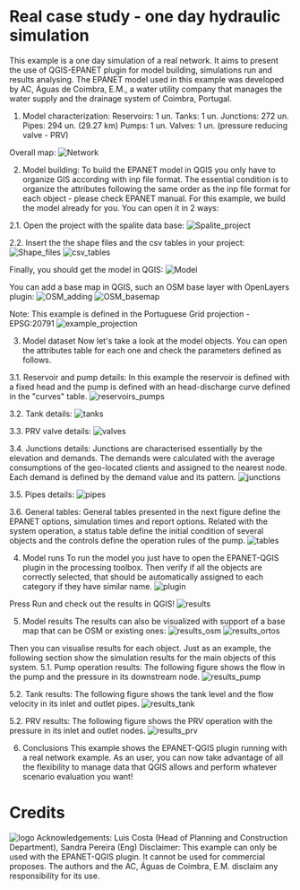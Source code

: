 Real case study - one day hydraulic simulation
========================================
This example is a one day simulation of a real network. It aims to present the use of QGIS-EPANET plugin for model building, simulations run and results analysing.
The EPANET model used in this example was developed by AC, Águas de Coimbra, E.M., a water utility company that manages the water supply and the drainage system of Coimbra, Portugal.

1. Model characterization:
Reservoirs: 1 un.
Tanks: 1 un.
Junctions: 272 un.
Pipes: 294 un. (29.27 km)
Pumps: 1 un.
Valves: 1 un. (pressure reducing valve - PRV)

Overall map:
![Network](images/ac1.png)

2. Model building:
To build the EPANET model in QGIS you only have to organize GIS according with inp file format. The essential condition is to organize the attributes following the same order as the inp file format for each object - please check EPANET manual.
For this example, we build the model already for you. You can open it in 2 ways:

2.1. Open the project with the spalite data base:
![Spalite_project](images/ac2.png)

2.2. Insert the the shape files and the csv tables in your project:
![Shape_files](images/ac4.png)
![csv_tables](images/ac5.png)

Finally, you should get the model in QGIS: 
![Model](images/ac3.png)

You can add a base map in QGIS, such an OSM base layer with OpenLayers plugin:
![OSM_adding](images/ac7.png)
![OSM_basemap](images/ac8.png)

Note: This example is defined in the Portuguese Grid projection - EPSG:20791 
![example_projection](images/ac6.png)

3. Model dataset
Now let's take a look at the model objects. You can open the attributes table for each one and check the parameters defined as follows.

3.1. Reservoir and pump details:
In this example the reservoir is defined with a fixed head and the pump is defined with an head-discharge curve defined in the "curves" table.
![reservoirs_pumps](images/ac9.png)

3.2. Tank details:
![tanks](images/ac10.png)

3.3. PRV valve details:
![valves](images/ac11.png)

3.4. Junctions details:
Junctions are characterised essentially by the elevation and demands. The demands were calculated with the average consumptions of the geo-located clients and assigned to the nearest node. Each demand is defined by the demand value and its pattern.
![junctions](images/ac12.png)

3.5. Pipes details:
![pipes](images/ac13.png)

3.6. General tables:
General tables presented in the next figure define the EPANET options, simulation times and report options. Related with the system operation, a status table define the initial condition of several objects and the controls define the operation rules of the pump.
![tables](images/ac14.png)

4. Model runs
To run the model you just have to open the EPANET-QGIS plugin in the processing toolbox. Then verify if all the objects are correctly selected, that should be automatically assigned to each category if they have similar name.
![plugin](images/ac15.png)

Press Run and check out the results in QGIS!
![results](images/ac16.png)

5. Model results
The results can also be visualized with support of a base map that can be OSM or existing ones:
![results_osm](images/ac17.png)
![results_ortos](images/ac18.png)

Then you can visualise results for each object. Just as an example, the following section show the simulation results for the main objects of this system.
5.1. Pump operation results:
The following figure shows the flow in the pump and the pressure in its downstream node. 
![results_pump](images/ac19.png)

5.2. Tank results:
The following figure shows the tank level and the flow velocity in its inlet and outlet pipes.
![results_tank](images/ac20.png)

5.2. PRV results:
The following figure shows the PRV operation with the pressure in its inlet and outlet nodes.
![results_prv](images/ac21.png)

6. Conclusions
This example shows the EPANET-QGIS plugin running with a real network example.
As an user, you can now take advantage of all the flexibility to manage data that QGIS allows and perform whatever scenario evaluation you want!

Credits
=======
![logo](http://www.aguasdecoimbra.pt/templates/aguascoimbra/logo.png)
Acknowledgements: Luis Costa (Head of Planning and Construction Department), Sandra Pereira (Eng)
Disclaimer: This example can only be used with the EPANET-QGIS plugin. It cannot be used for commercial proposes. The authors and the AC, Águas de Coimbra, E.M. disclaim any responsibility for its use.
